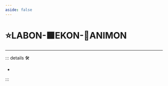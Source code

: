 ```yaml
---
aside: false
---
```

# ⭐<labor>LABON</labor>-🟩<ekos>EKON</ekos>-💜<anima>ANIMON</anima>

---

<!-- =================================================== -->
<!-- =================================================== -->
<!-- =================================================== -->
<!-- =================================================== -->
<!-- =================================================== -->
::: details 🛠

-

:::